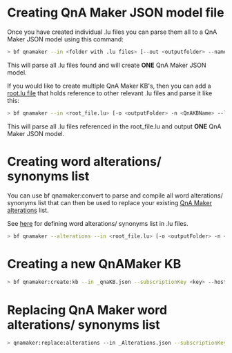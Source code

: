 # Creating QnA Maker JSON model file

Once you have created individual .lu files you can parse them all to a QnA Maker JSON model using this command: 
```bash
> bf qnamaker --in <folder with .lu files> [--out <outputfolder> --name <QnAKBName>]
```

This will parse all .lu files found and will create **ONE** QnA Maker JSON model. 

If you would like to create multiple QnA Maker KB's, then you can add a [root.lu file](../examples/en-us/root.lu) that holds reference to other relevant .lu files and parse it like this: 

```bash
> bf qnamaker --in <root_file.lu> [-o <outputFolder> -n <QnAKBName> --log]
```

This will parse all .lu files referenced in the root_file.lu and output **ONE** QnA Maker JSON model. 

# Creating word alterations/ synonyms list
You can use bf qnamaker:convert to parse and compile all word alterations/ synonyms list that can then be used to replace your existing [QnA Maker alterations](https://westus.dev.cognitive.microsoft.com/docs/services/5a93fcf85b4ccd136866eb37/operations/5ac266295b4ccd1554da75fd) list. 

See [here](lu-file-format.md#QnA-Maker-alterations) for defining word alterations/ synonyms list in .lu files.

```bash
> bf qnamaker --alterations --in <root_file.lu> [-o <outputFolder> -n <QnAKBName> --log]
```

# Creating a new QnAMaker KB

```bash
> bf qnamaker:create:kb --in _qnaKB.json --subscriptionKey <key> --hostname <url> --endpointKey <key>
```

# Replacing QnA Maker word alterations/ synonyms list

```bash
> qnamaker:replace:alterations --in _Alterations.json --subscriptionKey <key> --hostname <url> --endpointKey <key>
```

